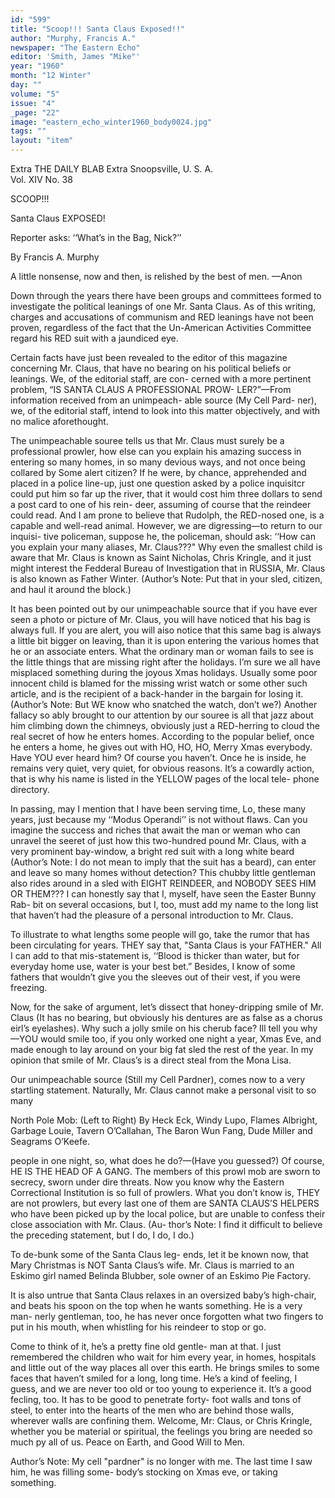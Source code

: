 ```yaml
---
id: "599"
title: "Scoop!!! Santa Claus Exposed!!"
author: "Murphy, Francis A."
newspaper: "The Eastern Echo"
editor: 'Smith, James "Mike"'
year: "1960"
month: "12 Winter"
day: ""
volume: "5"
issue: "4"
_page: "22"
image: "eastern_echo_winter1960_body0024.jpg"
tags: ""
layout: "item"
---
```

Extra   THE DAILY BLAB    Extra
Snoopsville, U. S. A.  
Vol. XIV No. 38

SCOOP!!!

Santa Claus
EXPOSED!

Reporter asks: ‘‘What’s in the Bag, Nick?’’

By Francis A. Murphy

A little nonsense, now and then, is relished by the best of men.
—Anon

Down through the years there have been groups and committees
formed to investigate the political leanings of one Mr. Santa Claus.
As of this writing, charges and accusations of communism and
RED leanings have not been proven, regardless of
the fact that the Un-American Activities Committee
regard his RED suit with a jaundiced eye.

Certain facts have just been revealed to the editor
of this magazine concerning Mr. Claus, that have no
bearing on his political beliefs or leanings. We, of
the editorial staff, are con-
cerned with a more pertinent
problem, “IS SANTA CLAUS
A PROFESSIONAL PROW-
LER?”—From information
received from an unimpeach-
able source (My Cell Pard-
ner), we, of the editorial staff,
intend to look into this matter objectively, and with
no malice aforethought.

The unimpeachable souree tells us that Mr. Claus
must surely be a professional prowler, how else can
you explain his amazing success in entering so many
homes, in so many devious ways, and not once being
collared by Some alert citizen? If he were, by
chance, apprehended and placed in a police line-up,
just one question asked by a police inquisitcr could
put him so far up the river, that it would cost him
three dollars to send a post card to one of his rein-
deer, assuming of course that the reindeer could
read. And I am prone to believe that Rudolph, the
RED-nosed one, is a capable and well-read animal.
However, we are digressing—to return to our inquisi-
tive policeman, suppose he, the policeman, should
ask: ‘‘How can you explain your many aliases, Mr.
Claus???" Why even the smallest child is aware
that Mr. Claus is known as Saint Nicholas, Chris
Kringle, and it just might interest the Fedderal
Bureau of Investigation that in RUSSIA, Mr. Claus
is also known as Father Winter. (Author’s Note:
Put that in your sled, citizen, and haul it around the
block.)

It has been pointed out by our unimpeachable
source that if you have ever seen a photo or picture
of Mr. Claus, you will have noticed that his bag is
always full. If you are alert, you will aiso notice
that this same bag is always a little bit bigger on
leaving, than it is upon entering the various homes
that he or an associate enters. What the ordinary
man or woman fails to see is the little things that
are missing right after the holidays. I’m sure we all
have misplaced something during the joyous Xmas
holidays. Usually some poor innocent child is blamed
for the missing wrist watch or some other such
article, and is the recipient of a back-hander in the
bargain for losing it. (Author’s Note: But WE know
who snatched the watch, don’t we?) Another fallacy
so ably brought to our attention by our souree is all
that jazz about him climbing down the chimneys,
obviously just a RED-herring to cloud the real secret
of how he enters homes. According to the popular
belief, once he enters a home, he gives out with HO,
HO, HO, Merry Xmas everybody. Have YOU ever
heard him? Of course
you haven’t. Once he
is inside, he remains
very quiet, very quiet,
for obvious reasons.
It’s a cowardly action,
that is why his name is
listed in the YELLOW
pages of the local tele-
phone directory.

In passing, may I mention that I have been serving
time, Lo, these many years, just because my ‘‘Modus
Operandi’’ is not without flaws. Can you imagine the
success and riches that await the man or weman who
can unravel the seeret of just how this two-hundred
pound Mr. Claus, with a very prominent bay-window,
a bright red suit with a long white beard (Author’s
Note: I do not mean to imply that the suit has a
beard), can enter and leave so many homes without
detection? This chubby little gentleman also rides
around in a sled with EIGHT REINDEER, and
NOBODY SEES HIM OR THEM??? I can honestly
say that I, myself, have seen the Easter Bunny Rab-
bit on several occasions, but I, too, must add my name
to the long list that haven’t had the pleasure of a
personal introduction to Mr. Claus.

To illustrate to what lengths some people will go,
take the rumor that has been circulating for years.
THEY say that, "Santa Claus is your FATHER."
All I can add to that mis-statement is, ‘‘Blood is
thicker than water, but for everyday home use, water
is your best bet.” Besides, I know of some fathers
that wouldn’t give you the sleeves out of their vest,
if you were freezing.

Now, for the sake of argument, let’s dissect that
honey-dripping smile of Mr. Claus (It has no bearing,
but obviously his dentures are as false as a chorus
eirl’s eyelashes). Why such a jolly smile on his
cherub face? Ill tell you why—YOU would smile
too, if you only worked one night a year, Xmas Eve,
and made enough to lay around on your big fat sled
the rest of the year. In my opinion that smile of Mr.
Claus’s is a direct steal from the Mona Lisa.

Our unimpeachable source (Still my Cell Pardner),
comes now to a very startling statement. Naturally,
Mr. Claus cannot make a personal visit to so many

North Pole Mob: (Left to Right) By Heck Eck, Windy Lupo,
Flames Albright, Garbage Louie, Tavern O’Callahan, The Baron
Wun Fang, Dude Miller and Seagrams O’Keefe.

people in one night, so, what does he do?—(Have you
guessed?) Of course, HE IS THE HEAD OF A
GANG. The members of this prowl mob are sworn
to secrecy, sworn under dire threats. Now you know
why the Eastern Correctional Institution is so full
of prowlers. What you don’t know is, THEY are not
prowlers, but every last one of them are SANTA
CLAUS’S HELPERS who have been picked up by
the local police, but
are unable to confess
their close association
with Mr. Claus. (Au-
thor’s Note: I find it
difficult to believe the
preceding statement,
but I do, I do, I do.)

To de-bunk some of
the Santa Claus leg-
ends, let it be known now, that Mary Christmas is
NOT Santa Claus’s wife. Mr. Claus is married to an
Eskimo girl named Belinda Blubber, sole owner of an
Eskimo Pie Factory.

It is also untrue that Santa Claus relaxes in an
oversized baby’s high-chair, and beats his spoon on
the top when he wants something. He is a very man-
nerly gentleman, too, he has never once forgotten
what two fingers to put in his mouth, when whistling
for his reindeer to stop or go.

Come to think of it, he’s a pretty fine old gentle-
man at that. I just remembered the children who
wait for him every year, in homes, hospitals and little
out of the way places all over this earth. He brings
smiles to some faces that haven’t smiled for a long,
long time. He’s a kind of feeling, I guess, and we are
never too old or too young to experience it. It’s a
good fecling, too. It has to be good to penetrate forty-
foot walls and tons of steel, to enter into the hearts
of the men who are behind those walls, wherever
walls are confining them. Welcome, Mr: Claus, or
Chris Kringle, whether you be material or spiritual,
the feelings you bring are needed so much py all of
us. Peace on Earth, and Good Will to Men.

Author’s Note: My cell "pardner" is no longer
with me. The last time I saw him, he was filling some-
body’s stocking on Xmas eve, or taking something.
